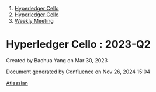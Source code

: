 1. [Hyperledger Cello](index.html)
2. [Hyperledger Cello](Hyperledger-Cello_21659650.html)
3. [Weekly Meeting](Weekly-Meeting_21659700.html)

# Hyperledger Cello : 2023-Q2

Created by Baohua Yang on Mar 30, 2023

Document generated by Confluence on Nov 26, 2024 15:04

[Atlassian](http://www.atlassian.com/)
